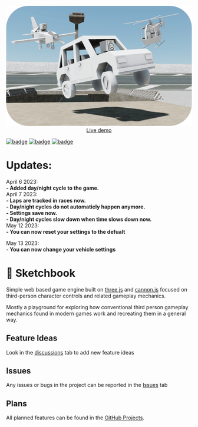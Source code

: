 <p align="center">
	<a href="https://sketchbook2.glitch.me"><img src="./thumbnail.png"></a>
	<br>
	<a href="https://sketchbook2.glitch.me">Live demo</a>
	<br>
</p>

[![badge](https://img.shields.io/npm/v/sketchbook?style=flat-square)](https://www.npmjs.com/package/sketchbook)
[![badge](https://img.shields.io/travis/swift502/sketchbook?style=flat-square)](https://travis-ci.org/swift502/Sketchbook)
[![badge](https://img.shields.io/discord/730763393325334628?label=discord&style=flat-square)](https://discord.gg/fGuEqCe)

# Updates:

<div>April 6 2023:<br/>
	<b>- Added day/night cycle to the game.</b>
	</div>
	<div>
April 7 2023:<br/>
	<b>
- Laps are tracked in races now.<br/>
- Day/night cycles do not automaticly happen anymore.<br/>
- Settings save now.<br/>
- Day/night cycles slow down when time slows down now.
	</b>
	</div>
May 12 2023:<br/>
	<b>- You can now reset your settings to the defualt</b>
	<br/>
	
May 13 2023:<br/>
	<b>- You can now change your vehicle settings</b>
# 📒 Sketchbook

Simple web based game engine built on [three.js](https://github.com/mrdoob/three.js) and [cannon.js](https://github.com/schteppe/cannon.js) focused on third-person character controls and related gameplay mechanics.

Mostly a playground for exploring how conventional third person gameplay mechanics found in modern games work and recreating them in a general way.
## Feature Ideas
Look in the [discussions](https://github.com/Inthenew/Sketchbook/discussions) tab to add new feature ideas
## Issues
Any issues or bugs in the project can be reported in the [Issues](https://github.com/Inthenew/Sketchbook/issues) tab
## Plans
All planned features can be found in the [GitHub Projects](https://github.com/Inthenew/Sketchbook/projects?query=is%3Aopen).
